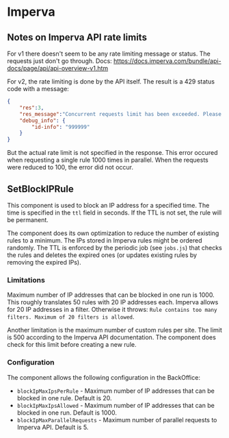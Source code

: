 # Imperva

## Notes on Imperva API rate limits
For v1 there doesn't seem to be any rate limiting message or status. The requests just don't go through.
Docs: https://docs.imperva.com/bundle/api-docs/page/api/api-overview-v1.htm

For v2, the rate limiting is done by the API itself. The result is a 429 status code with a message:
```json
{
	"res":3,
	"res_message":"Concurrent requests limit has been exceeded. Please re-send the request later",
	"debug_info": {
		"id-info": "999999"
	}
}
```

But the actual rate limit is not specified in the response. This error occured when requesting a single rule 1000 times in parallel. When the requests were reduced to 100, the error did not occur.

## SetBlockIPRule
This component is used to block an IP address for a specified time. The time is specified in the `ttl` field in seconds. If the TTL is not set, the rule will be permanent.

The component does its own optimization to reduce the number of existing rules to a minimum. The IPs stored in Imperva rules might be ordered randomly. The TTL is enforced by the periodic job (see `jobs.js`) that checks the rules and deletes the expired ones (or updates existing rules by removing the expired IPs).

### Limitations
Maximum number of IP addresses that can be blocked in one run is 1000. This roughly translates 50 rules with 20 IP addresses each. Imperva allows for 20 IP addresses in a filter. Otherwise it throws: `Rule contains too many filters. Maximum of 20 filters is allowed`.

Another limitation is the maximum number of custom rules per site. The limit is 500 according to the Imperva API documentation. The component does check for this limit before creating a new rule.

### Configuration
The component allows the following configuration in the BackOffice:
- `blockIpMaxIpsPerRule` - Maximum number of IP addresses that can be blocked in one rule. Default is 20.
- `blockIpMaxIpsAllowed` - Maximum number of IP addresses that can be blocked in one run. Default is 1000.
- `blockIpMaxParallelRequests` - Maximum number of parallel requests to Imperva API. Default is 5.
